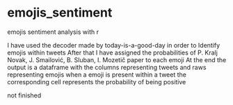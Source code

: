 # emojis_sentiment
emojis sentiment analysis with r

I have used the decoder made by today-is-a-good-day in order to Identify emojis within tweets 
After that I have assigned the probabilities of P. Kralj Novak, J. Smailović, B. Sluban, I. Mozetič paper to each emoji
At the end the output is a  dataframe with the columns representing tweets and raws representing emojis 
when a emoji is present within a tweet  the corresponding cell represents the probability of being positive 


not finished
